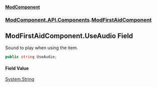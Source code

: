 #### [ModComponent](index.md 'index')
### [ModComponent.API.Components](index.md#ModComponent.API.Components 'ModComponent.API.Components').[ModFirstAidComponent](ModFirstAidComponent.md 'ModComponent.API.Components.ModFirstAidComponent')

## ModFirstAidComponent.UseAudio Field

Sound to play when using the item.

```csharp
public string UseAudio;
```

#### Field Value
[System.String](https://docs.microsoft.com/en-us/dotnet/api/System.String 'System.String')